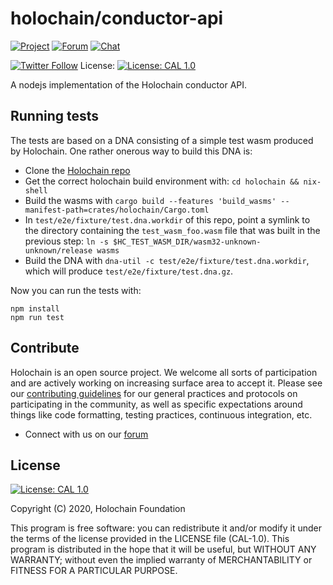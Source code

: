 # holochain/conductor-api

[![Project](https://img.shields.io/badge/project-holochain-blue.svg?style=flat-square)](http://holochain.org/)
[![Forum](https://img.shields.io/badge/chat-forum%2eholochain%2enet-blue.svg?style=flat-square)](https://forum.holochain.org)
[![Chat](https://img.shields.io/badge/chat-chat%2eholochain%2enet-blue.svg?style=flat-square)](https://chat.holochain.org)

[![Twitter Follow](https://img.shields.io/twitter/follow/holochain.svg?style=social&label=Follow)](https://twitter.com/holochain)
License: [![License: CAL 1.0](https://img.shields.io/badge/License-CAL%201.0-blue.svg)](https://github.com/holochain/cryptographic-autonomy-license)

A nodejs implementation of the Holochain conductor API.

## Running tests

The tests are based on a DNA consisting of a simple test wasm produced by Holochain. One rather onerous way to build this DNA is:

- Clone the [Holochain repo](https://github.com/holochain/holochain)
- Get the correct holochain build environment with: `cd holochain && nix-shell`
- Build the wasms with `cargo build --features 'build_wasms' --manifest-path=crates/holochain/Cargo.toml`
- In `test/e2e/fixture/test.dna.workdir` of this repo, point a symlink to the directory containing the `test_wasm_foo.wasm` file that was built in the previous step: `ln -s $HC_TEST_WASM_DIR/wasm32-unknown-unknown/release wasms`
- Build the DNA with `dna-util -c test/e2e/fixture/test.dna.workdir`, which will produce `test/e2e/fixture/test.dna.gz`.

Now you can run the tests with:

```
npm install
npm run test
```

## Contribute
Holochain is an open source project.  We welcome all sorts of participation and are actively working on increasing surface area to accept it.  Please see our [contributing guidelines](/CONTRIBUTING.md) for our general practices and protocols on participating in the community, as well as specific expectations around things like code formatting, testing practices, continuous integration, etc.

* Connect with us on our [forum](https://forum.holochain.org)

## License
 [![License: CAL 1.0](https://img.shields.io/badge/License-CAL%201.0-blue.svg)](https://github.com/holochain/cryptographic-autonomy-license)

Copyright (C) 2020, Holochain Foundation

This program is free software: you can redistribute it and/or modify it under the terms of the license
provided in the LICENSE file (CAL-1.0).  This program is distributed in the hope that it will be useful,
but WITHOUT ANY WARRANTY; without even the implied warranty of MERCHANTABILITY or FITNESS FOR A PARTICULAR
PURPOSE.
